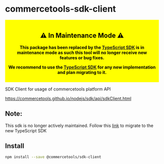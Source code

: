 # commercetools-sdk-client

<div style="background-color: yellow; color: black; padding: 10px; text-align: center; font-weight: bold;">
  <h2>⚠️ In Maintenance Mode ⚠️</h2>
  <p>
    This package has been replaced by the <a href="https://docs.commercetools.com/sdk/typescript-sdk">TypeScript SDK</a> is in maintenance mode as such this tool will no longer receive new features or bug fixes.
  </p>
  <p>
    We recommend to use the <a href="https://docs.commercetools.com/sdk/typescript-sdk">TypeScript SDK</a> for any new implementation and plan migrating to it.
  </p>
</div>

SDK Client for usage of commercetools platform API

https://commercetools.github.io/nodejs/sdk/api/sdkClient.html

## Note:

This sdk is no longer actively maintained. Follow this [link](https://www.npmjs.com/package/@commercetools/sdk-client-v2) to migrate to the new TypeScript SDK

## Install

```bash
npm install --save @commercetools/sdk-client
```
